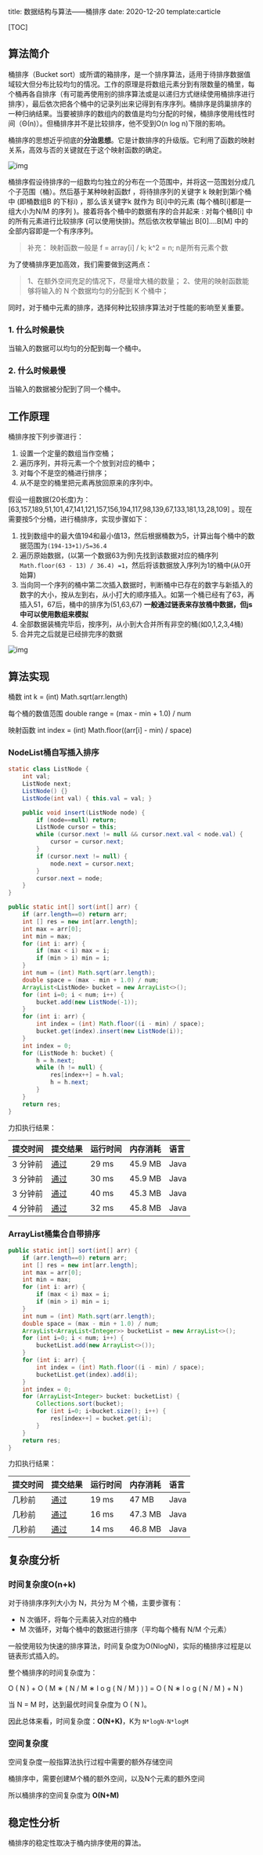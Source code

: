 title: 数据结构与算法——桶排序
date: 2020-12-20
template:carticle

[TOC]

## 算法简介

桶排序（Bucket sort）或所谓的箱排序，是一个排序算法，适用于待排序数据值域较大但分布比较均匀的情况。工作的原理是将数组元素分到有限数量的桶里，每个桶再各自排序（有可能再使用别的排序算法或是以递归方式继续使用桶排序进行排序），最后依次把各个桶中的记录列出来记得到有序序列。桶排序是鸽巢排序的一种归纳结果。当要被排序的数组内的数值是均匀分配的时候，桶排序使用线性时间（Θ(n)）。但桶排序并不是比较排序，他不受到O(n log n)下限的影响。

桶排序的思想近乎彻底的**分治思想**。它是计数排序的升级版。它利用了函数的映射关系，高效与否的关键就在于这个映射函数的确定。

![img](https://img-blog.csdnimg.cn/20190219081232815.png)

桶排序假设待排序的一组数均匀独立的分布在一个范围中，并将这一范围划分成几个子范围（桶）。然后基于某种映射函数f ，将待排序列的关键字 k 映射到第i个桶中 (即桶数组B 的下标i) ，那么该关键字k 就作为 B[i]中的元素 (每个桶B[i]都是一组大小为N/M 的序列 )。接着将各个桶中的数据有序的合并起来 : 对每个桶B[i] 中的所有元素进行比较排序 (可以使用快排)。然后依次枚举输出 B[0]….B[M] 中的全部内容即是一个有序序列。

> 补充： 映射函数一般是 f = array[i] / k; k^2 = n; n是所有元素个数

为了使桶排序更加高效，我们需要做到这两点：

> 1、在额外空间充足的情况下，尽量增大桶的数量；
> 2、使用的映射函数能够将输入的 N 个数据均匀的分配到 K 个桶中；

同时，对于桶中元素的排序，选择何种比较排序算法对于性能的影响至关重要。

### 1. 什么时候最快

当输入的数据可以均匀的分配到每一个桶中。

### 2. 什么时候最慢

当输入的数据被分配到了同一个桶中。

## 工作原理

桶排序按下列步骤进行：

1. 设置一个定量的数组当作空桶；
2. 遍历序列，并将元素一个个放到对应的桶中；
3. 对每个不是空的桶进行排序；
4. 从不是空的桶里把元素再放回原来的序列中。

假设一组数据(20长度)为：[63,157,189,51,101,47,141,121,157,156,194,117,98,139,67,133,181,13,28,109] 。现在需要按5个分桶，进行桶排序，实现步骤如下：

1. 找到数组中的最大值194和最小值13，然后根据桶数为5，计算出每个桶中的数据范围为`(194-13+1)/5=36.4`
2. 遍历原始数据，(以第一个数据63为例)先找到该数据对应的桶序列`Math.floor(63 - 13) / 36.4) =1`，然后将该数据放入序列为1的桶中(从0开始算)
3. 当向同一个序列的桶中第二次插入数据时，判断桶中已存在的数字与新插入的数字的大小，按从左到右，从小打大的顺序插入。如第一个桶已经有了63，再插入51，67后，桶中的排序为(51,63,67) **一般通过链表来存放桶中数据，但js中可以使用数组来模拟**
4. 全部数据装桶完毕后，按序列，从小到大合并所有非空的桶(如0,1,2,3,4桶)
5. 合并完之后就是已经排完序的数据

![img](https://dailc.github.io/jsfoundation-perfanalysis/staticresource/performanceAnalysis/algorithmSort/demo_js_algorithmSort_bucketSort_1.png)

## 算法实现

桶数 int k = (int) Math.sqrt(arr.length)

每个桶的数值范围 double range = (max - min + 1.0) / num

映射函数 int index = (int) Math.floor((arr[i] - min) / space)

### NodeList桶自写插入排序

```java
static class ListNode {
    int val;
    ListNode next;
    ListNode() {}
    ListNode(int val) { this.val = val; }

    public void insert(ListNode node) {
        if (node==null) return;
        ListNode cursor = this;
        while (cursor.next != null && cursor.next.val < node.val) {
            cursor = cursor.next;
        }
        if (cursor.next != null) {
            node.next = cursor.next;
        }
        cursor.next = node;
    }
}

public static int[] sort(int[] arr) {
    if (arr.length==0) return arr;
    int [] res = new int[arr.length];
    int max = arr[0];
    int min = max;
    for (int i: arr) {
        if (max < i) max = i;
        if (min > i) min = i;
    }
    int num = (int) Math.sqrt(arr.length);
    double space = (max - min + 1.0) / num;
    ArrayList<ListNode> bucket = new ArrayList<>();
    for (int i=0; i < num; i++) {
        bucket.add(new ListNode(-1));
    }
    for (int i: arr) {
        int index = (int) Math.floor((i - min) / space);
        bucket.get(index).insert(new ListNode(i));
    }
    int index = 0;
    for (ListNode h: bucket) {
        h = h.next;
        while (h != null) {
            res[index++] = h.val;
            h = h.next;
        }
    }
    return res;
}
```

力扣执行结果：

| 提交时间 | 提交结果                                                     | 运行时间 | 内存消耗 | 语言 |
| :------- | :----------------------------------------------------------- | :------- | :------- | :--- |
| 3 分钟前 | [通过](https://leetcode-cn.com/submissions/detail/132391125/) | 29 ms    | 45.9 MB  | Java |
| 3 分钟前 | [通过](https://leetcode-cn.com/submissions/detail/132391084/) | 30 ms    | 45.9 MB  | Java |
| 3 分钟前 | [通过](https://leetcode-cn.com/submissions/detail/132391049/) | 40 ms    | 45.3 MB  | Java |
| 4 分钟前 | [通过](https://leetcode-cn.com/submissions/detail/132391014/) | 32 ms    | 45.8 MB  | Java |

### ArrayList桶集合自带排序

```java
public static int[] sort(int[] arr) {
    if (arr.length==0) return arr;
    int [] res = new int[arr.length];
    int max = arr[0];
    int min = max;
    for (int i: arr) {
        if (max < i) max = i;
        if (min > i) min = i;
    }
    int num = (int) Math.sqrt(arr.length);
    double space = (max - min + 1.0) / num;
    ArrayList<ArrayList<Integer>> bucketList = new ArrayList<>();
    for (int i=0; i < num; i++) {
        bucketList.add(new ArrayList<>());
    }
    for (int i: arr) {
        int index = (int) Math.floor((i - min) / space);
        bucketList.get(index).add(i);
    }
    int index = 0;
    for (ArrayList<Integer> bucket: bucketList) {
        Collections.sort(bucket);
        for (int i=0; i<bucket.size(); i++) {
            res[index++] = bucket.get(i);
        }
    }
    return res;
}
```

力扣执行结果：

| 提交时间 | 提交结果                                                     | 运行时间 | 内存消耗 | 语言 |
| :------- | :----------------------------------------------------------- | :------- | :------- | :--- |
| 几秒前   | [通过](https://leetcode-cn.com/submissions/detail/132391986/) | 19 ms    | 47 MB    | Java |
| 几秒前   | [通过](https://leetcode-cn.com/submissions/detail/132391938/) | 16 ms    | 47.3 MB  | Java |
| 几秒前   | [通过](https://leetcode-cn.com/submissions/detail/132391892/) | 14 ms    | 46.8 MB  | Java |

## 复杂度分析

### 时间复杂度O(n+k)

对于待排序序列大小为 N，共分为 M 个桶，主要步骤有：

- N 次循环，将每个元素装入对应的桶中
- M 次循环，对每个桶中的数据进行排序（平均每个桶有 N/M 个元素）

一般使用较为快速的排序算法，时间复杂度为O(NlogN)，实际的桶排序过程是以链表形式插入的。

整个桶排序的时间复杂度为：

O ( N ) + O ( M ∗ ( N / M ∗ l o g ( N / M ) ) ) = O ( N ∗  l o g ( N / M ) + N  ) 

当 N = M 时，达到最优时间复杂度为 O ( N )。

因此总体来看，时间复杂度：**O(N+K)**，K为 `N*logN-N*logM`

### 空间复杂度

空间复杂度一般指算法执行过程中需要的额外存储空间

桶排序中，需要创建M个桶的额外空间，以及N个元素的额外空间

所以桶排序的空间复杂度为 **O(N+M)**

## 稳定性分析

桶排序的稳定性取决于桶内排序使用的算法。